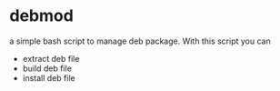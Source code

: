 debmod
======

a simple bash script to manage deb package.
With this script you can
* extract deb file
* build deb file
* install deb file
